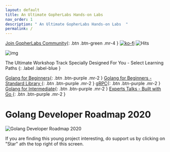 ```yaml
---
layout: default
title: An Ultimate GopherLabs Hands-on Labs
nav_order: 1
description: " An Ultimate GopherLabs Hands-on Labs  "
permalink: /
---
```

[Join GopherLabs Community](https://discord.gg/S3GtFvT){: .btn .btn-green .mr-4 } [![ko-fi](https://www.ko-fi.com/img/githubbutton_sm.svg)](https://ko-fi.com/K3K0E60M) ![Hits](https://hitcounter.pythonanywhere.com/count/tag.svg?url=https%3A%2F%2Fgopherlabs.kubedaily.com%2F)

![img](https://raw.githubusercontent.com/sangam14/GopherLabs/master/img/gopherlabskube.png)

The Ultimate Workshop Track Specially Designed For You - Select Learning Paths 
{: .label .label-blue }

[Golang for Beginners](https://gopherlabs.kubedaily.com/Beginners/readme.html){: .btn .btn-purple .mr-2 } [Golang for Beginners - Standard Library ](https://gopherlabs.kubedaily.com/StandardLib/README.html){: .btn .btn-purple .mr-2 } [gRPC](https://gopherlabs.kubedaily.com/GRPC/README.html){: .btn .btn-purple .mr-2 } [Golang for Intermediate](){: .btn .btn-purple .mr-2 }  [Experts Talks - Built with Go ](){: .btn .btn-purple .mr-2 } 


# Golang Developer Roadmap 2020

 ![Golang Developer Roadmap 2020](https://raw.githubusercontent.com/sangam14/GopherLabs/master/img/golang-developer-roadmap.png)
 
If you are finding this young project interesting, do support us by clicking on "Star" ath the top right of this screen.




